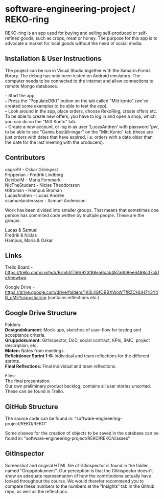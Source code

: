 # software-engineering-project / REKO-ring

REKO-ring is an app used for buying and selling self-produced or self-refined goods, such as crops, meat or honey. The purpose for this app is to advocate a market for local goods without the need of social media.

## Installation & User Instructions

The project can be run in Visual Studio together with the Xamarin.Forms library. The debug has only been tested on Android emulators. The computer needs to be connected to the internet and allow connections to remote Mongo databases.

 **-** Start the app  
 **-** Press the "PopulateDB()" button on the tab called "Mitt konto" (we've created some examples to be able to test the app).  
 **-** Look around in the app, place orders, choose RekoRing, create offers etc. To be able to create new offers, you have to log in and open a shop, which you can do on the "Mitt Konto" tab.  
 **-** Create a new account, or log in as user 'LucasAndren' with password 'pw', to be able to see "Gamla beställningar" on the "Mitt Konto" tab (these are just orders with dates that have expired, i.e. orders with a date older than the date for the last meeting with the producers).  

## Contributors

osgro19 - Oskar Grönqvist  
Fripperian - Fredrik Lindberg  
DecibelM - Maria Fornmark  
NicTheStudent - Niclas Theodorsson  
HBroman - Hampus Broman  
LucasAndren - Lucas Andrén  
ssamuelandersson - Samuel Andersson  

Work has been divided into smaller groups. That means that sometimes one person has commited code written by multiple people. These are the groups:  

Lucas & Samuel  
Fredrik & Niclas  
Hampus, Maria & Oskar

## Links

Trello Board - https://trello.com/invite/b/BrmhGTS6/923f88ea6cab487a608ee6498c07a51e/mewtwo

Google Drive - https://drive.google.com/drive/folders/1K0LllGfOBBXWoWTfRZCHUH743Y4B_uME?usp=sharing (contains reflections etc.)

## Google Drive Structure

Folders:  
 	**Designdokument:** Mock-ups, sketches of user-flow for testing and acceptance criteria.  
  	**Gruppdokument:** GitInspector, DoD, social contract, KPIs, BMC, project description, etc.  
	**Möten:** Notes from meetings.  
  	**Reflektioner Sprint 1-6:** Individual and team reflections for the different sprints.  
  	**Final Reflections:** Final individual and team reflections.  


Files:  
	The final presentation.  
	Our own preliminary product backlog, contains all user stories unsorted. These can be found in Trello.

## GitHub Structure

The source code can be found in:
"software-engineering-project/REKO/REKO"

Some classes for the creation of objects to be saved in the database can be found in:
"software-engineering-project/REKO/REKO/classes"

## GitInspector

Screenshot and original HTML file of Gitinspector is found in the folder named "Gruppdokument". Our perception is that the Gitinspector doesn't show an adequate representation of how the contributions actually have looked throughout the course. We would therefor recommend you to compare these numbers to the numbers at the "Insights" tab in the Github repo, as well as the reflections.



